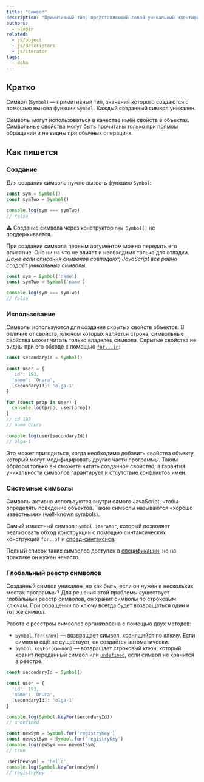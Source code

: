 ```yaml
---
title: "Символ"
description: "Примитивный тип, представляющий собой уникальный идентификатор. Используется как имя свойств в объектах."
authors:
  - nlopin
related:
  - js/object
  - js/descriptors
  - js/iterator
tags:
  - doka
---
```


## Кратко

Символ (`Symbol`) — примитивный тип, значения которого создаются с помощью вызова функции `Symbol`. Каждый созданный символ уникален.

Символы могут использоваться в качестве имён свойств в объектах. Символьные свойства могут быть прочитаны только при прямом обращении и не видны при обычных операциях.

## Как пишется

### Создание

Для создания символа нужно вызвать функцию `Symbol`:

```js
const sym = Symbol()
const symTwo = Symbol()

console.log(sym === symTwo)
// false
```

<aside>

⚠️ Создание символа через конструктор `new Symbol()` не поддерживается.

</aside>

При создании символа первым аргументом можно передать его описание. Оно ни на что не влияет и необходимо только для отладки. _Даже если описания символов совпадают, JavaScript всё равно создаёт уникальные символы_:

```js
const sym = Symbol('name')
const symTwo = Symbol('name')

console.log(sym === symTwo)
// false
```

### Использование

Символы используются для создания скрытых свойств объектов. В отличие от свойств, ключом которых является строка, символьные свойства может читать только владелец символа. Скрытые свойства не видны при его обходе с помощью [`for...in`](/js/for-in/):

```js
const secondaryId = Symbol()

const user = {
  'id': 193,
  'name': 'Ольга',
  [secondaryId]: 'olga-1'
}

for (const prop in user) {
  console.log(prop, user[prop])
}
// id 193
// name Ольга

console.log(user[secondaryId])
// olga-1
```

Это может пригодиться, когда необходимо добавить свойства объекту, который могут модифицировать другие части программы. Таким образом только вы сможете читать созданное свойство, а гарантия уникальности символов гарантирует и отсутствие конфликтов имён.

### Системные символы

Символы активно используются внутри самого JavaScript, чтобы определять поведение объектов. Такие символы называются «хорошо известными» (well-known symbols).

Самый известный символ `Symbol.iterator`, который позволяет реализовать обход конструкции с помощью синтаксических конструкций `for..of` и [спред-синтаксиса](/js/spread/).

Полный список таких символов доступен в [спецификации](https://tc39.es/ecma262/#sec-well-known-symbols), но на практике он нужен нечасто.

### Глобальный реестр символов

Созданный символ уникален, но как быть, если он нужен в нескольких местах программы? Для решения этой проблемы существует глобальный реестр символов, он хранит символы по строковым ключам. При обращении по ключу всегда будет возвращаться один и тот же символ.

Работа с реестром символов организована с помощью двух методов:
- `Symbol.for(ключ)` — возвращает символ, хранящийся по ключу. Если символа ещё не существует, он создаётся автоматически.
- `Symbol.keyFor(символ)` — возвращает строковый ключ, который хранит переданный символ или [`undefined`](/js/undefined/), если символ не хранится в реестре.

```js
const secondaryId = Symbol()

const user = {
  'id': 193,
  'name': 'Ольга',
  [secondaryId]: 'olga-1'
}

console.log(Symbol.keyFor(secondaryId))
// undefined

const newSym = Symbol.for('registryKey')
const newestSym = Symbol.for('registryKey')
console.log(newSym === newestSym)
// true

user[newSym] = 'hello'
console.log(Symbol.keyFor(newSym))
// registryKey
```
